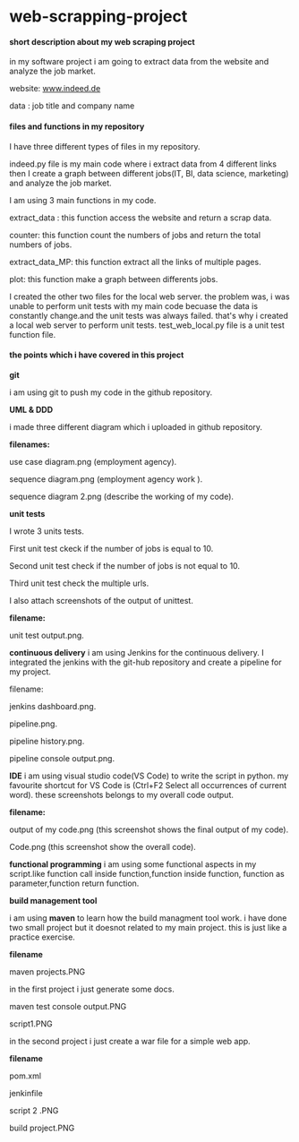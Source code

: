 # web-scrapping-project
#### short description about my web scraping project
in my software project i am going to extract data from the website and analyze the job market.

website: www.indeed.de

data : job title and company name

#### files and functions in my repository

I have three different types of files in my repository.

indeed.py file is my main code where i extract data from 4 different links then I create a graph between different jobs(IT, BI, data science, marketing) and analyze the job market.

I am using 3 main functions in my code.

extract_data : this function access the website and return a scrap data.

counter: this function count the numbers of jobs and return the total numbers of jobs.

extract_data_MP: this function extract all the links of multiple pages.

plot: this function make a graph between differents jobs.

I created the other two files for the local web server. the problem was, i was unable to perform unit tests with my main code becuase the data is constantly change.and the unit tests was always failed. that's why i created a local web server to perform unit tests.
test_web_local.py file is a unit test function file.

#### the points which i have covered in this project

**git**

i am using git to push my code in the github repository.

**UML & DDD**

i made three different diagram which i uploaded in github repository.

**filenames:** 

use case diagram.png (employment agency).

sequence diagram.png (employment agency work ).

sequence diagram 2.png (describe the working of my code).

**unit tests**

I wrote 3 units tests.

First unit test ckeck if the number of jobs is equal to 10.

Second unit test check if the number of jobs is not equal to 10.

Third unit test check the multiple urls.

I also attach screenshots of the output of unittest.

**filename:** 

unit test output.png.

**continuous delivery**
i am using Jenkins for the continuous delivery. I integrated the jenkins with the git-hub repository and create a pipeline for my project.

filename:

jenkins dashboard.png.

pipeline.png.

pipeline history.png.

pipeline console output.png.

**IDE**
i am using visual studio code(VS Code) to write the script in python. my favourite shortcut for VS Code is (Ctrl+F2 Select all occurrences of current word). these screenshots belongs to my overall code output.

**filename:**

output of my code.png (this screenshot shows the final output of my code).

Code.png (this screenshot show the overall code).


**functional programming**
i am using some functional aspects in my script.like function call inside function,function inside function, function as parameter,function return function.

**build management tool**

i am using **maven** to learn how the build managment tool work. i have done two small project but it doesnot related to my main project. this is just like a practice exercise.

**filename**

maven projects.PNG

in the first project i just generate some docs.

maven test console output.PNG

script1.PNG 

in the second project i just create a war file for a simple web app.

**filename**

pom.xml

jenkinfile

script 2 .PNG

build project.PNG


